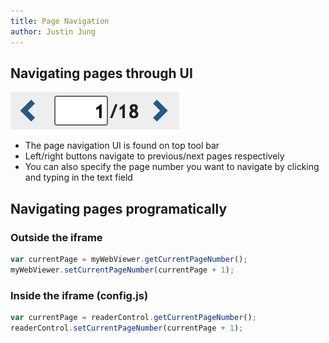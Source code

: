 ```yaml
---
title: Page Navigation
author: Justin Jung
---
```


## Navigating pages through UI

![Page navigation UI](../img/page-navigation-ui.png)

- The page navigation UI is found on top tool bar
- Left/right buttons navigate to previous/next pages respectively
- You can also specify the page number you want to navigate by clicking and typing in the text field

## Navigating pages programatically

### Outside the iframe

```js
var currentPage = myWebViewer.getCurrentPageNumber();
myWebViewer.setCurrentPageNumber(currentPage + 1);
```

### Inside the iframe (config.js)

```js
var currentPage = readerControl.getCurrentPageNumber();
readerControl.setCurrentPageNumber(currentPage + 1);
```